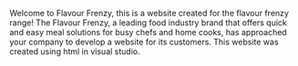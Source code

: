 Welcome to Flavour Frenzy, this is a website created for the flavour frenzy range! The Flavour Frenzy, a leading food industry brand that offers quick and easy meal solutions for busy chefs and home cooks, has approached your company to develop a website for its customers. This website was created using html in visual studio.
